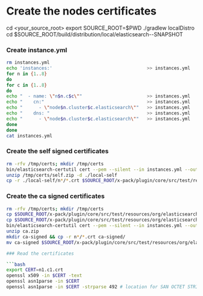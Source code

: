 # Create the nodes certificates

cd <your_source_root>
export SOURCE_ROOT=$PWD
./gradlew localDistro
cd $SOURCE_ROOT/build/distribution/local/elasticsearch-<version>-SNAPSHOT

### Create instance.yml

```bash
rm instances.yml
echo 'instances:'                                   >> instances.yml
for n in {1..8}
do
for c in {1..8}
do
echo "  - name: \"n$n.c$c\""                        >> instances.yml 
echo "    cn:"                                      >> instances.yml 
echo "      - \"node$n.cluster$c.elasticsearch\""   >> instances.yml
echo "    dns: "                                    >> instances.yml
echo "      - \"node$n.cluster$c.elasticsearch\""   >> instances.yml
done
done
cat instances.yml
```

### Create the self signed certificates
```bash
rm -rfv /tmp/certs; mkdir /tmp/certs
bin/elasticsearch-certutil cert --pem --silent --in instances.yml --out /tmp/certs/self.zip --days 7300 --self-signed 
unzip /tmp/certs/self.zip -d ./local-self
cp -r ./local-self/n*/*.crt $SOURCE_ROOT/x-pack/plugin/core/src/test/resources/org/elasticsearch/xpack/security/transport/ssl/certs/simple/nodes/self-signed
```

### Create the ca signed certificates


```bash
rm -rfv /tmp/certs; mkdir /tmp/certs
cp $SOURCE_ROOT/x-pack/plugin/core/src/test/resources/org/elasticsearch/xpack/security/transport/ssl/certs/simple/nodes/ca.crt . 
cp $SOURCE_ROOT/x-pack/plugin/core/src/test/resources/org/elasticsearch/xpack/security/transport/ssl/certs/simple/nodes/ca.key .
bin/elasticsearch-certutil cert --pem --silent --in instances.yml --out /tmp/certs/ca.zip --days 7300 --ca-key ca.key --ca-cert ca.crt
unzip ca.zip
mkdir ca-signed && cp -r n*/*.crt ca-signed/
mv ca-signed $SOURCE_ROOT/x-pack/plugin/core/src/test/resources/org/elasticsearch/xpack/security/transport/ssl/certs/simple/nodes

### Read the certificates

```bash
export CERT=n1.c1.crt
openssl x509 -in $CERT -text
openssl asn1parse -in $CERT
openssl asn1parse -in $CERT -strparse 492 # location for SAN OCTET STRING
```
